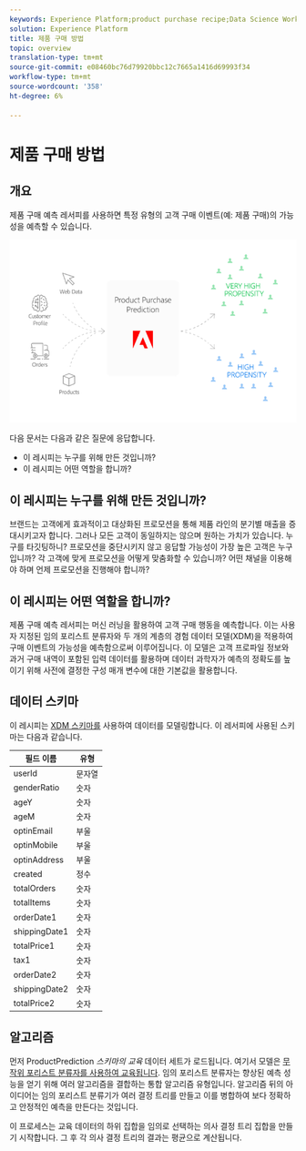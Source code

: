 ```yaml
---
keywords: Experience Platform;product purchase recipe;Data Science Workspace;popular topics
solution: Experience Platform
title: 제품 구매 방법
topic: overview
translation-type: tm+mt
source-git-commit: e08460bc76d79920bbc12c7665a1416d69993f34
workflow-type: tm+mt
source-wordcount: '358'
ht-degree: 6%

---
```



# 제품 구매 방법

## 개요

제품 구매 예측 레서피를 사용하면 특정 유형의 고객 구매 이벤트(예: 제품 구매)의 가능성을 예측할 수 있습니다.

![](../images/pre-built-recipes/ppp_bigpicture.png)

다음 문서는 다음과 같은 질문에 응답합니다.
* 이 레시피는 누구를 위해 만든 것입니까?
* 이 레시피는 어떤 역할을 합니까?

## 이 레시피는 누구를 위해 만든 것입니까?

브랜드는 고객에게 효과적이고 대상화된 프로모션을 통해 제품 라인의 분기별 매출을 증대시키고자 합니다. 그러나 모든 고객이 동일하지는 않으며 원하는 가치가 있습니다. 누구를 타깃팅하니? 프로모션을 중단시키지 않고 응답할 가능성이 가장 높은 고객은 누구입니까? 각 고객에 맞게 프로모션을 어떻게 맞춤화할 수 있습니까? 어떤 채널을 이용해야 하며 언제 프로모션을 진행해야 합니까?

## 이 레시피는 어떤 역할을 합니까?

제품 구매 예측 레서피는 머신 러닝을 활용하여 고객 구매 행동을 예측합니다. 이는 사용자 지정된 임의 포리스트 분류자와 두 개의 계층의 경험 데이터 모델(XDM)을 적용하여 구매 이벤트의 가능성을 예측함으로써 이루어집니다. 이 모델은 고객 프로파일 정보와 과거 구매 내역이 포함된 입력 데이터를 활용하며 데이터 과학자가 예측의 정확도를 높이기 위해 사전에 결정한 구성 매개 변수에 대한 기본값을 활용합니다.

## 데이터 스키마

이 레시피는 [XDM 스키마를](../../xdm/home.md) 사용하여 데이터를 모델링합니다. 이 레서피에 사용된 스키마는 다음과 같습니다.

| 필드 이름 | 유형 |
--- | ---
| userId | 문자열 |
| genderRatio | 숫자 |
| ageY | 숫자 |
| ageM | 숫자 |
| optinEmail | 부울 |
| optinMobile | 부울 |
| optinAddress | 부울 |
| created | 정수 |
| totalOrders | 숫자 |
| totalItems | 숫자 |
| orderDate1 | 숫자 |
| shippingDate1 | 숫자 |
| totalPrice1 | 숫자 |
| tax1 | 숫자 |
| orderDate2 | 숫자 |
| shippingDate2 | 숫자 |
| totalPrice2 | 숫자 |


## 알고리즘

먼저 ProductPrediction *스키마의 교육* 데이터 세트가 로드됩니다. 여기서 모델은 [무작위 포리스트 분류자를 사용하여 교육됩니다](https://scikit-learn.org/stable/modules/generated/sklearn.ensemble.RandomForestClassifier.html). 임의 포리스트 분류자는 향상된 예측 성능을 얻기 위해 여러 알고리즘을 결합하는 통합 알고리즘 유형입니다. 알고리즘 뒤의 아이디어는 임의 포리스트 분류기가 여러 결정 트리를 만들고 이를 병합하여 보다 정확하고 안정적인 예측을 만든다는 것입니다.

이 프로세스는 교육 데이터의 하위 집합을 임의로 선택하는 의사 결정 트리 집합을 만들기 시작합니다. 그 후 각 의사 결정 트리의 결과는 평균으로 계산됩니다.